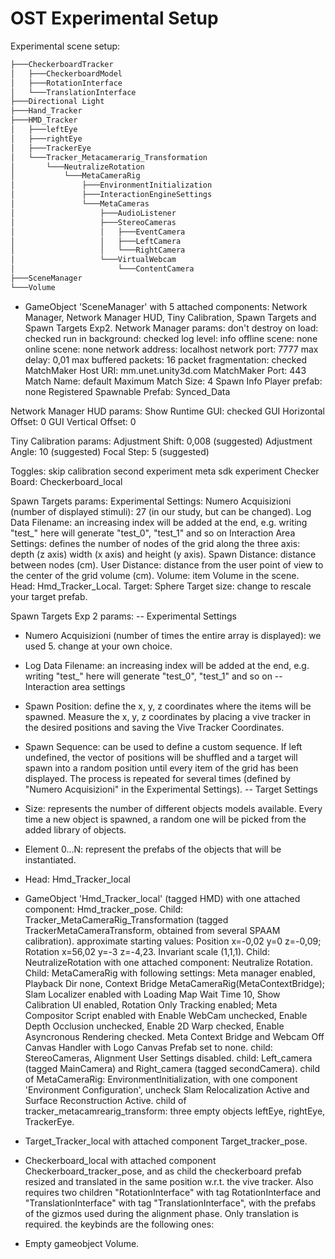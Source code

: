 # OST Experimental Setup

Experimental scene setup:
```bash 
├───CheckerboardTracker
│   ├───CheckerboardModel
│   ├───RotationInterface
│   └───TranslationInterface
├───Directional Light
├───Hand_Tracker
├───HMD_Tracker
│   ├───leftEye
│   ├───rightEye
│   ├───TrackerEye
│   └───Tracker_Metacamerarig_Transformation
│       └───NeutralizeRotation
│           └───MetaCameraRig
│               ├───EnvironmentInitialization
│               ├───InteractionEngineSettings
│               └───MetaCameras
│                   ├───AudioListener
│                   ├───StereoCameras
│                   │   ├───EventCamera
│                   │   ├───LeftCamera
│                   │   └───RightCamera
│                   └───VirtualWebcam
│                       └───ContentCamera
├───SceneManager
└───Volume
```


- GameObject 'SceneManager' with 5 attached components: Network Manager, Network Manager HUD, Tiny Calibration, Spawn Targets and Spawn Targets Exp2.
Network Manager params:
don't destroy on load: checked
run in background: checked
log level: info
offline scene: none
online scene: none
network address: localhost
network port: 7777
max delay: 0,01
max buffered packets: 16
packet fragmentation: checked
MatchMaker Host URI: mm.unet.unity3d.com
MatchMaker Port: 443
Match Name: default
Maximum Match Size: 4
Spawn Info
Player prefab: none
Registered Spawnable Prefab: Synced_Data

Network Manager HUD params:
Show Runtime GUI: checked
GUI Horizontal Offset: 0
GUI Vertical Offset: 0

Tiny Calibration params:
Adjustment Shift: 0,008 (suggested)
Adjustment Angle: 10 (suggested)
Focal Step: 5 (suggested)

Toggles:
skip calibration
second experiment
meta sdk experiment
Checker Board: Checkerboard_local


Spawn Targets params:
Experimental Settings:
Numero Acquisizioni (number of displayed stimuli): 27 (in our study, but can be changed). 
Log Data Filename: an increasing index will be added at the end, e.g. writing "test_" here will generate "test_0", "test_1" and so on
Interaction Area Settings: 
defines the number of nodes of the grid along the three axis: depth (z axis) width (x axis) and height (y axis).
Spawn Distance: distance between nodes (cm).
User Distance: distance from the user point of view to the center of the grid volume (cm).
Volume: item Volume in the scene.
Head: Hmd_Tracker_Local.
Target: Sphere
Target size: change to rescale your target prefab.

Spawn Targets Exp 2 params:
-- Experimental Settings
- Numero Acquisizioni (number of times the entire array is displayed): we used 5. change at your own choice.
- Log Data Filename: an increasing index will be added at the end, e.g. writing "test_" here will generate "test_0", "test_1" and so on
-- Interaction area settings
- Spawn Position: define the x, y, z coordinates where the items will be spawned. Measure the x, y, z coordinates by placing a vive tracker in the desired positions and saving the Vive Tracker Coordinates.
- Spawn Sequence: can be used to define a custom sequence. If left undefined, the vector of positions will be shuffled and a target will spawn into a random position until every item of the grid has been displayed. The process is repeated for several times (defined by "Numero Acquisizioni" in the Experimental Settings).
-- Target Settings
- Size: represents the number of different objects models available. Every time a new object is spawned, a random one will be picked from the added library of objects.
- Element 0...N: represent the prefabs of the objects that will be instantiated.
- Head: Hmd_Tracker_local


- GameObject 'Hmd_Tracker_local' (tagged HMD) with one attached component: Hmd_tracker_pose. Child: Tracker_MetaCameraRig_Transformation (tagged TrackerMetaCameraTransform, obtained from several SPAAM calibration). approximate starting values: Position x=-0,02 y=0 z=-0,09; Rotation x=56,02 y=-3 z=-4,23. Invariant scale (1,1,1). Child: NeutralizeRotation with one attached component: Neutralize Rotation. Child: MetaCameraRig with following settings: Meta manager enabled, Playback Dir none, Context Bridge MetaCameraRig(MetaContextBridge); Slam Localizer enabled with Loading Map Wait Time 10, Show Calibration UI enabled, Rotation Only Tracking enabled; Meta Compositor Script enabled with Enable WebCam unchecked, Enable Depth Occlusion unchecked, Enable 2D Warp checked, Enable Asyncronous Rendering checked. Meta Context Bridge and Webcam Off Canvas Handler with Logo Canvas Prefab set to none.
child: StereoCameras, Alignment User Settings disabled. child: Left_camera (tagged MainCamera) and Right_camera (tagged secondCamera). child of MetaCameraRig: EnvironmentInitialization, with one component 'Environment Configuration', uncheck Slam Relocalization Active and Surface Reconstruction Active.
child of tracker_metacamrearig_transform: three empty objects leftEye, rightEye, TrackerEye.
- Target_Tracker_local with attached component Target_tracker_pose.
- Checkerboard_local with attached component Checkerboard_tracker_pose, and as child the checkerboard prefab resized and translated in the same position w.r.t. the vive tracker. Also requires two children "RotationInterface" with tag RotationInterface and "TranslationInterface" with tag "TranslationInterface", with the prefabs of the gizmos used during the alignment phase. Only translation is required.
the keybinds are the following ones:
- Empty gameobject Volume.








